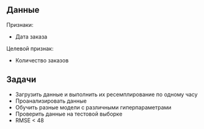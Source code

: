 ## Данные

Признаки:
- Дата заказа

Целевой признак:
- Количество заказов

## Задачи

- Загрузить данные и выполнить их ресемплирование по одному часу
- Проанализировать данные
- Обучить разные модели с различными гиперпараметрами
- Проверить данные на тестовой выборке
- RMSE < 48
